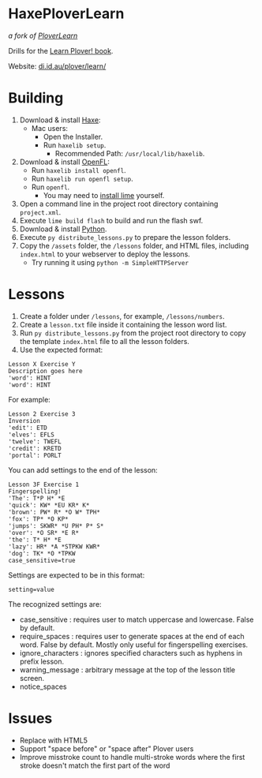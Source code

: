 HaxePloverLearn
===========

*a fork of [PloverLearn](https://github.com/larsiusprime/haxeploverlearn)*

Drills for the [Learn Plover! book](https://sites.google.com/site/ploverdoc/home).

Website: [di.id.au/plover/learn/](http://di.id.au/plover/learn/)



Building
========

1. Download & install [Haxe](http://haxe.org/download/):
    - Mac users:
      - Open the Installer.
      - Run `haxelib setup`.
        - Recommended Path: `/usr/local/lib/haxelib`.
2. Download & install [OpenFL](http://www.openfl.org/documentation/getting-started/installing-openfl/):
    - Run `haxelib install openfl`.
    - Run `haxelib run openfl setup`.
    - Run `openfl`.
        - You may need to [install lime](https://github.com/openfl/lime) yourself.
3. Open a command line in the project root directory containing `project.xml`.
4. Execute `lime build flash` to build and run the flash swf.
5. Download & install [Python](https://www.python.org/downloads/).
6. Execute `py distribute_lessons.py` to prepare the lesson folders.
7. Copy the `/assets` folder, the `/lessons` folder, and HTML files, including `index.html` to your webserver to deploy the lessons.
    - Try running it using `python -m SimpleHTTPServer`



Lessons
=======

1. Create a folder under `/lessons`, for example, `/lessons/numbers`.
2. Create a `lesson.txt` file inside it containing the lesson word list.
3. Run `py distribute_lessons.py` from the project root directory to copy the template `index.html` file to all the lesson folders.
4. Use the expected format:

```
Lesson X Exercise Y
Description goes here
'word': HINT
'word': HINT
```

For example:
```
Lesson 2 Exercise 3
Inversion
'edit': ETD
'elves': EFLS
'twelve': TWEFL
'credit': KRETD
'portal': PORLT
```

You can add settings to the end of the lesson:

```
Lesson 3F Exercise 1
Fingerspelling!
'The': T*P H* *E
'quick': KW* *EU KR* K*
'brown': PW* R* *O W* TPH*
'fox': TP* *O KP*
'jumps': SKWR* *U PH* P* S*
'over': *O SR* *E R*
'the': T* H* *E
'lazy': HR* *A *STPKW KWR*
'dog': TK* *O *TPKW
case_sensitive=true
```

Settings are expected to be in this format:

```
setting=value
```

The recognized settings are:

* case_sensitive : requires user to match uppercase and lowercase. False by default.
* require_spaces : requires user to generate spaces at the end of each word.
                   False by default. Mostly only useful for fingerspelling exercises.
* ignore_characters : ignores specified characters such as hyphens in prefix lesson.
* warning_message : arbitrary message at the top of the lesson title screen.
* notice_spaces



Issues
===========

* Replace with HTML5
* Support "space before" or "space after" Plover users
* Improve misstroke count to handle multi-stroke words where the first stroke doesn't match the first part of the word
